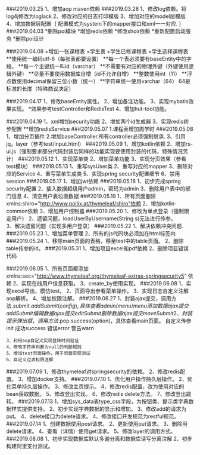 ###2019.03.25
    1、增加aop maven依赖
###2019.03.28
    1、修改log依赖。将log4j修改为loglack
    2、修改对应的日志打印模版
    3、增加对应的model层模版
    4、增加数据层配置｛
        配置模式为system下的mapper接口和xml一一对应.
    ｝
###2019.04.03
    *删除poi模块
    *增加redis依赖
    *修改shoir依赖
    *重新配置启动服务
    *删除poi设计
    
###2019.04.08
    +增加一张课程表
    +学生表
    +学生已修课程表
    +学生选择课程表
        **使用统一编码utf-8（每张表都要设置）
        **每一个表必须要有baseEntity中的字段。
        **每一个主键统一叫id（varchar）
        **不需要有对应的物理外键（外键使用逻辑外键）
        **尽量不要使用数据库自增（id不允许自增）
        **整数使用int（11）
        **浮点数使用decimal保留三位小数（统一）
        **字符串统一使用varchar（64） 64是标准的长度（特殊商议决定）
        
###2019.04.17
    1、修改baseEntity属性。
    2、增加备注功能。
    3、实现mybatis效果实现。
        *效果参考testController和RedisTest
    4、增加hut-tool功能。
    
###2019.04.19
    1、xml增加security功能
    2、增加两个id生成器
    3、实现redis初步配置
        **增加redisService
###2019.05.07
     1.课程表增加周学时
###2019.05.08
    1、增加分页插件
    2.增加baseController.所有controller必须强制继承.
    3、引用jq，layer（参考test/input.html）
###2019.05.09
    1、增加kotlin依赖
    2、增加rs-ui.js（强制要求部分代码封装后同样的功能实现要使用封装的代码，特殊情况另计）
 ###2019.05.12
    1、实现菜单类
    2、增加菜单功能
    3、实现分页效果（参看test模块）
 ###2019.05.13
    1、重写sysUser类
    2、重写对应的mapper
    3、删除对应的Service
    4、重写菜单生成类
    5、实现spring security配置细节
    6、禁用session
 ###2019.05.17
    1、增加jwt依赖
 ###2019.05.18
    1、初步完成spring security配置
    2、插入数据超级用户admin，密码为admin
    3、删除用户表中的部门信息
    4、清空用户表垃圾数据
 ###2019.05.19
    1、所有页面删除xmlns:shiro="http://www.pollix.at/thymeleaf/shiro"依赖
    2、增加kotlin-common依赖
    3、增加用户控制器
 ###2019.05.20
    1、修改为单点登录（强制限定用户）
    2、遗留问题，loadUserByUsername(String s)无法进行传参。  
    3、解决遗留问题（实现多用户登录）
 ###2019.05.22
    1、解决依赖冲突问题.
 ###2019.05.23
    1、增加菜单管理
    2、所有的js代码块必须加在html标签内
 ###2019.05.24
    1、移除main页面的表格，移至test中的table页面。
    2、删除table传参的id。
  ###2019.05.31
    1、增加项目excel和pdf依赖
    2、删除项目错误代码
    
  ###2019.06.05
    1、所有页面都添加 xmlns:sec="http://www.thymeleaf.org/thymeleaf-extras-springsecurity5" 依赖
    2、实现在线用户信息获取。
    3、create_by使用实现。
  ###2019.06.08
    1、实现excel导出，模仿test。
    2、页面导出参看菜单操作。
    3、实现日志自定义注解aop解析。
    4、增加权限注解。
  ###2019.06.27
    1、封装ajax提交，调用方法$.submit.addSubmit(config),具体查看admin/menu/menu
        添加数据ajax提交addSubmit
        编辑数据ajax提交editSubmit
        删除数据ajax提交moveSubmit
    2、封装提示弹出框，调用方法$.pop.success(option)，具体查看main页面。
        自定义传参init
        成功success
        错误error
        警告warn
        
    3、利用aop自定义实现登陆时间验证
    4、修改字符串判断为null的判断规则
    5、增加test页面操作，用于页面实现测试
    6、自定义过滤权限注解
 ###2019.07.09
    1、修改thymeleaf对springsecurity的依赖。
    2、修改redis配置。
    3、增加docker支持。
 ###2019.07.10
    1、优化用户操作持久层操作。
    2、优化菜单持久层操作。
    3、修改主页提示。
    4、修改redis配置，改为使用对应的bean获取数据。
    5、修改登出实现。
    6、修改redis delete方法。
    7、修改登出跳转。
 ###2019.07.13
    1、增加sys_data表type_css字段，为按钮类、提示类字典数据样式提供支持。
    2、初步实现字典数据的显示和增加。
    3、修改add的请求为put。
    4、delete接口为delete请求。
    4、修改接口开发规范为restful规范。
  ###2019.07.14
    1、创建数据使用post请求。
    2、更新使用put请求。
    3、删除用delete请求。
    4、查看（详情）使用get请求。
    5、修改layer的调用方式。
  ###2019.08.08
    1、初步实现数据库默认多谢分离和数据库读写分离注解
    2、初步构建阿里支付测试。    
    